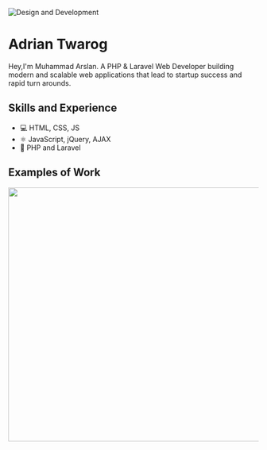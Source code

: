 ![Design and Development](https://i.ibb.co/mBzZHfN/Whats-App-Image-2023-07-29-at-1-03-59-PM.jpg)

# Adrian Twarog
Hey,I'm Muhammad Arslan. A PHP & Laravel Web Developer building modern and scalable web applications that lead to startup success and rapid turn arounds.

## Skills and Experience
* 💻 HTML, CSS, JS
* ⚛ JavaScript, jQuery, AJAX
* 📱 PHP and Laravel

## Examples of Work
<img src="https://github.com/adriantwarog/adriantwarog/blob/master/covid19.gif" width="512" >
